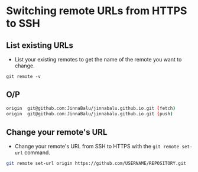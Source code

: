 # Switching remote URLs from HTTPS to SSH

## List existing URLs

- List your existing remotes to get the name of the remote you want to change.


```code
git remote -v
```

## O/P

```bash
origin	git@github.com:JinnaBalu/jinnabalu.github.io.git (fetch)
origin	git@github.com:JinnaBalu/jinnabalu.github.io.git (push)
```

## Change your remote's URL

- Change your remote's URL from SSH to HTTPS with the `git remote set-url` command.

```bash
git remote set-url origin https://github.com/USERNAME/REPOSITORY.git
```
